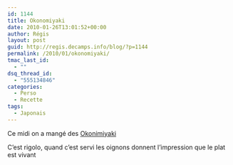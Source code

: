 ```yaml
---
id: 1144
title: Okonomiyaki
date: 2010-01-26T13:01:52+00:00
author: Régis
layout: post
guid: http://regis.decamps.info/blog/?p=1144
permalink: /2010/01/okonomiyaki/
tmac_last_id:
  - ""
dsq_thread_id:
  - "555134846"
categories:
  - Perso
  - Recette
tags:
  - Japonais
---
```

Ce midi on a mangé des [Okonimiyaki](http://fr.wikipedia.org/wiki/Okonomiyaki)
  
C&rsquo;est rigolo, quand c&rsquo;est servi les oignons donnent l&rsquo;impression que le plat est vivant